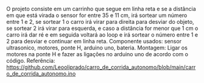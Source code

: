 O projeto consiste em um carrinho que segue em linha reta e se a distância em que está virada o sensor for entre 35 e 11 cm, irá sortear um número entre 1 e 2, se sortear 1 o carro irá virar para direita para desviar do objeto, se sortear 2 irá virar para esquerda,
e caso a distância for menor que 1 cm o carro irá dar ré e em seguida voltará ao loop e irá sortear o número entre 1 e 2 para desviar e continuar em linha reta.
Componente usados: sensor ultrasonico, motores, ponte H, arduino uno, bateria.
Montagem: Ligar os motores na ponte H e fazer as ligações no arduino uno de acordo com o código.
Referência: https://github.com/Leooliprado/carro_de_corrida_autonomo/blob/main/carro_de_corrida_autonomo.ino
